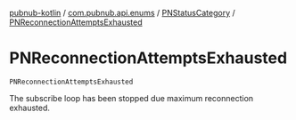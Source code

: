 [pubnub-kotlin](../../index.md) / [com.pubnub.api.enums](../index.md) / [PNStatusCategory](index.md) / [PNReconnectionAttemptsExhausted](./-p-n-reconnection-attempts-exhausted.md)

# PNReconnectionAttemptsExhausted

`PNReconnectionAttemptsExhausted`

The subscribe loop has been stopped due maximum reconnection exhausted.

